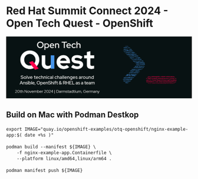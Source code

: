# Red Hat Summit Connect 2024 - Open Tech Quest - OpenShift

![image](nginx-example-app/open_tech_quest_banner.png)

## Build on Mac with Podman Destkop

```
export IMAGE="quay.io/openshift-examples/otq-openshift/nginx-example-app:$( date +%s )"

podman build --manifest ${IMAGE} \
    -f nginx-example-app.Containerfile \
    --platform linux/amd64,linux/arm64 .

podman manifest push ${IMAGE}

```